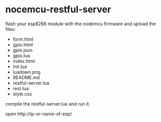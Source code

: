 # nocemcu-restful-server

flash your esp8266 module with the nodemcu firmware and upload the files:

 * form.html
 * gpio.html
 * gpio.json
 * gpio.lua
 * index.html
 * init.lua
 * luadown.png
 * README.md
 * restful-server.lua
 * rest.lua
 * style.css

compile the restful-server.lua and run it.

open http://ip-or-name-of-esp/


